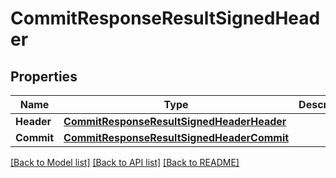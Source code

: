 # CommitResponseResultSignedHeader

## Properties

Name | Type | Description | Notes
------------ | ------------- | ------------- | -------------
**Header** | [**CommitResponseResultSignedHeaderHeader**](CommitResponse_result_signed_header_header.md) |  | 
**Commit** | [**CommitResponseResultSignedHeaderCommit**](CommitResponse_result_signed_header_commit.md) |  | 

[[Back to Model list]](../README.md#documentation-for-models) [[Back to API list]](../README.md#documentation-for-api-endpoints) [[Back to README]](../README.md)


